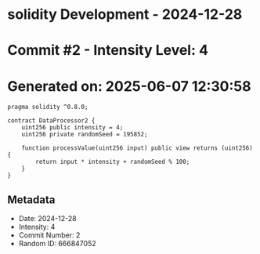 ﻿# solidity Development - 2024-12-28
# Commit #2 - Intensity Level: 4
# Generated on: 2025-06-07 12:30:58
```solidity
pragma solidity ^0.8.0;

contract DataProcessor2 {
    uint256 public intensity = 4;
    uint256 private randomSeed = 195852;

    function processValue(uint256 input) public view returns (uint256) {
        return input * intensity + randomSeed % 100;
    }
}
```
## Metadata
- Date: 2024-12-28
- Intensity: 4
- Commit Number: 2
- Random ID: 666847052
